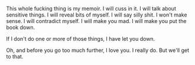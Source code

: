 This whole fucking thing is my memoir. I will cuss in it. I will talk about sensitive things. I will reveal bits of myself. I will say silly shit. I won't make sense. I will contradict myself. I will make you mad. I will make you put the book down.

If I don't do one or more of those things, I have let you down.

Oh, and before you go too much further, I love you. I really do. But we'll get to that.
